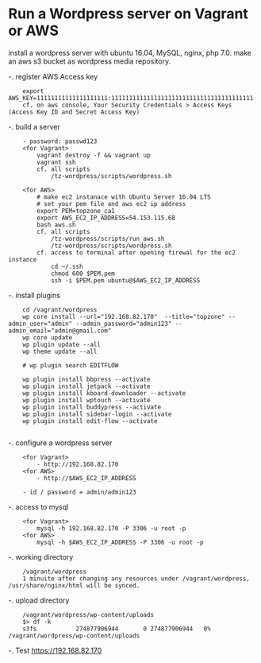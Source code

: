 # Run a Wordpress server on Vagrant or AWS

install a wordpress server with ubuntu 16.04, MySQL, nginx, php 7.0. 
make an aws s3 bucket as wordpress media repository.

-. register AWS Access key
```
	export AWS_KEY=11111111111111111111:1111111111111111111111111111111111111111
	cf. on aws console, Your Security Credentials > Access Keys (Access Key ID and Secret Access Key)
```

-. build a server
```
	- password: passwd123
	<for Vagrant>
		vagrant destroy -f && vagrant up
		vagrant ssh
		cf. all scripts
			/tz-wordpress/scripts/wordpress.sh
		
	<for AWS>
		# make ec2 instanace with Ubuntu Server 16.04 LTS
		# set your pem file and aws ec2 ip address 
		export PEM=topzone_ca1
		export AWS_EC2_IP_ADDRESS=54.153.115.68
		bash aws.sh
		cf. all scripts
			/tz-wordpress/scripts/run_aws.sh
			/tz-wordpress/scripts/wordpress.sh
		cf. access to terminal after opening firewal for the ec2 instance
			cd ~/.ssh
			chmod 600 $PEM.pem
			ssh -i $PEM.pem ubuntu@$AWS_EC2_IP_ADDRESS
```

-. install plugins
```
	cd /vagrant/wordpress
	wp core install --url="192.168.82.170"  --title="topzone" --admin_user="admin" --admin_password="admin123" --admin_email="admin@gmail.com"
	wp core update
	wp plugin update --all
	wp theme update --all
	
	# wp plugin search EDITFLOW

	wp plugin install bbpress --activate
	wp plugin install jetpack --activate
	wp plugin install kboard-downloader --activate
	wp plugin install wptouch --activate
	wp plugin install buddypress --activate
	wp plugin install sidebar-login --activate
	wp plugin install edit-flow --activate
	
```

-. configure a wordpress server
```
	<for Vagrant>
		- http://192.168.82.170 
	<for AWS>
		- http://$AWS_EC2_IP_ADDRESS
		
	- id / password = admin/admin123
```

-. access to mysql
```
	<for Vagrant>
		mysql -h 192.168.82.170 -P 3306 -u root -p
	<for AWS>
		mysql -h $AWS_EC2_IP_ADDRESS -P 3306 -u root -p 
```

-. working directory
```
	/vagrant/wordpress 
	1 minuite after changing any resources under /vagrant/wordpress, /usr/share/nginx/html will be synced.
```

-. upload directory
```
	/vagrant/wordpress/wp-content/uploads
	$> df -k
	s3fs           274877906944       0 274877906944   0% /vagrant/wordpress/wp-content/uploads
```

-. Test
	https://192.168.82.170



